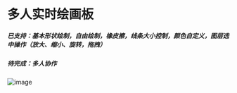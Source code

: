 # 多人实时绘画板

##### 已支持：基本形状绘制，自由绘制，橡皮擦，线条大小控制，颜色自定义，图层选中操作（放大、缩小、旋转，拖拽）
##### 待完成：多人协作

![image](https://upload-images.jianshu.io/upload_images/6759456-33a40b839cefe8d4.png?imageMogr2/auto-orient/strip%7CimageView2/2/w/1240)
